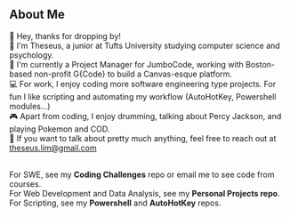 ## About Me
:wave: Hey, thanks for dropping by! <br>
:boy: I'm Theseus, a junior at Tufts University studying computer science and psychology. <br>
:briefcase: I'm currently a Project Manager for JumboCode, working with Boston-based non-profit G{Code} to build a Canvas-esque platform. <br>
:computer: For work, I enjoy coding more software engineering type projects. For fun I like scripting and automating my workflow (AutoHotKey, Powershell modules...) <br>
:video_game: Apart from coding, I enjoy drumming, talking about Percy Jackson, and playing Pokemon and COD. <br>
:email: If you want to talk about pretty much anything, feel free to reach out at theseus.lim@gmail.com

<br>
For SWE, see my <style="color:blue"><b>Coding Challenges</b></style> repo or email me to see code from courses. <br>
For Web Development and Data Analysis, see my <b>Personal Projects repo</b>.  <br>
For Scripting, see my <b>Powershell</b> and <b>AutoHotKey</b> repos.


<!--
**theseus27/theseus27** is a ✨ _special_ ✨ repository because its `README.md` (this file) appears on your GitHub profile.

Here are some ideas to get you started:
-->

